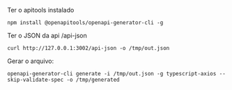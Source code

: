 Ter o apitools instalado

    npm install @openapitools/openapi-generator-cli -g

Ter o JSON da api /api-json

    curl http://127.0.0.1:3002/api-json -o /tmp/out.json


Gerar o arquivo:

    openapi-generator-cli generate -i /tmp/out.json -g typescript-axios --skip-validate-spec -o /tmp/generated

